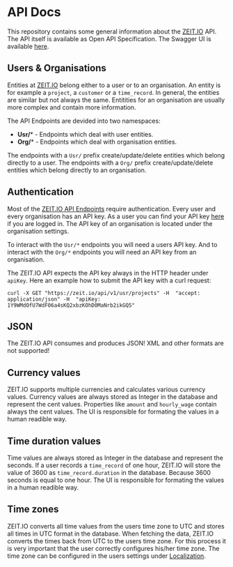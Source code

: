 # API Docs

This repository contains some general information about the [ZEIT.IO](https://zeit.io) API. 
The API itself is available as Open API Specification. The Swagger UI is available [here](https://zeit.io/api-docs/index.html). 

## Users & Organisations

Entities at [ZEIT.IO](https://zeit.io) belong either to a user or to an organisation. 
An entity is for example a `project`, a `customer` or a `time_record`. 
In general, the entities are similar but not always the same. 
Entitities for an organisation are usually more complex and contain more information.

The API Endpoints are devided into two namespaces: 

 - **Usr/*** - Endpoints which deal with user entities. 
 - **Org/*** - Endpoints which deal with organisation entities. 

The endpoints with a `Usr/` prefix create/update/delete entities which belong directly to a user. 
The endpoints with a `Org/` prefix create/update/delete entities which belong directly to an organisation. 

## Authentication

Most of the [ZEIT.IO API Endpoints](https://zeit.io/api-docs/index.html) require authentication. 
Every user and every organisation has an API key. As a user you can find your API key [here](https://zeit.io/de/settings/api) if you are logged in. 
The API key of an organisation is located under the organisation settings. 

To interact with the `Usr/*` endpoints you will need a users API key. 
And to interact with the `Org/*` endpoints you will need an API key from an organisation.

The ZEIT.IO API expects the API key always in the HTTP header under `apiKey`. 
Here an example how to submit the API key with a curl request: 

```
curl -X GET "https://zeit.io/api/v1/usr/projects" -H  "accept: application/json" -H  "apiKey: 1Y9WMdOfU7WdF06a4sKQ2xbzKOhD0MaNrb2ikGQ5"
```

## JSON 

The ZEIT.IO API consumes and produces JSON! XML and other formats are not supported! 

## Currency values

ZEIT.IO supports multiple currencies and calculates various currency values. 
Currency values are always stored as Integer in the database and represent the cent values. 
Properties like `amount` and `hourly_wage` contain always the cent values. 
The UI is responsible for formating the values in a human readible way. 

## Time duration values 

Time values are always stored as Integer in the database and represent the seconds. 
If a user records a `time_record` of one hour, ZEIT.IO will store the value of 3600 as `time_record.duration` in the database. 
Because 3600 seconds is equal to one hour. 
The UI is responsible for formating the values in a human readible way.

## Time zones 

ZEIT.IO converts all time values from the users time zone to UTC and stores all times in UTC format in the database. 
When fetching the data, ZEIT.IO converts the times back from UTC to the users time zone. 
For this process it is very important that the user correctly configures his/her time zone. 
The time zone can be configured in the users settings under [Localization](https://zeit.io/en/settings/localization).
